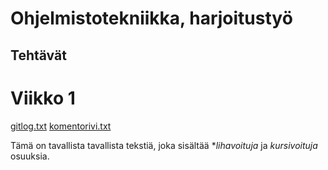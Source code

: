 # Ohjelmistotekniikka, harjoitustyö

## Tehtävät

# Viikko 1

[gitlog.txt](ot-harjoitustyo/laskarit/viikko1/gitlog.txt)
[komentorivi.txt](ot-harjoitustyo/laskarit/viikko1/komentorivi.txt)

Tämä on tavallista tavallista tekstiä, joka sisältää **lihavoituja* ja *kursivoituja* osuuksia. 
